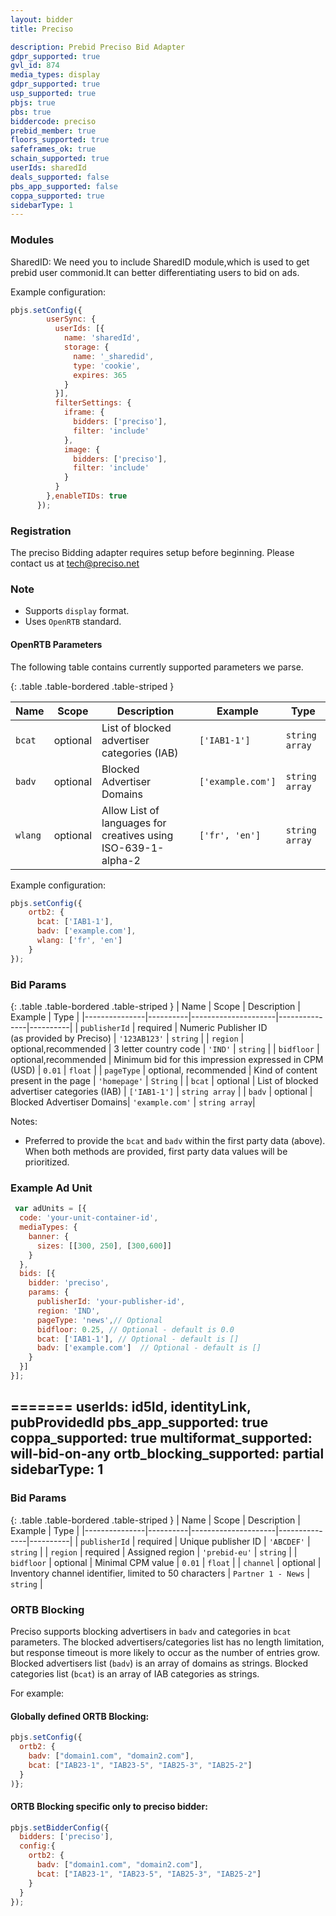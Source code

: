 ```yaml
---
layout: bidder
title: Preciso

description: Prebid Preciso Bid Adapter
gdpr_supported: true
gvl_id: 874
media_types: display
gdpr_supported: true
usp_supported: true
pbjs: true
pbs: true
biddercode: preciso
prebid_member: true
floors_supported: true
safeframes_ok: true
schain_supported: true
userIds: sharedId
deals_supported: false
pbs_app_supported: false
coppa_supported: true
sidebarType: 1
---
```


### Modules

SharedID: We need you to include SharedID module,which is used to get prebid user commonid.It can better differentiating users to bid on ads.

Example configuration:
``````javascript
pbjs.setConfig({
        userSync: {
          userIds: [{
            name: 'sharedId',
            storage: {
              name: '_sharedid',
              type: 'cookie',
              expires: 365
            }
          }],
          filterSettings: {
            iframe: {
              bidders: ['preciso'],
              filter: 'include'
            },
            image: {
              bidders: ['preciso'],
              filter: 'include'
            }
          }
        },enableTIDs: true
      });
``````
### Registration

The preciso Bidding adapter requires setup before beginning. Please contact us at tech@preciso.net

### Note
- Supports `display` format.
- Uses `OpenRTB` standard.

#### OpenRTB Parameters
The following table contains currently supported parameters we parse.

{: .table .table-bordered .table-striped }

| Name               | Scope    | Description                                                   | Example           | Type           |
|--------------------|----------|---------------------------------------------------------------|-------------------|----------------|
| `bcat`             | optional | List of blocked advertiser categories (IAB)                   | `['IAB1-1']`      | `string array` |
| `badv`             | optional | Blocked Advertiser Domains                                    | `['example.com']` | `string array` |
| `wlang`            | optional | Allow List of languages for creatives using ISO-639-1-alpha-2 | `['fr', 'en']`    | `string array` |


Example configuration:
```javascript
pbjs.setConfig({
    ortb2: {
      bcat: ['IAB1-1'],
      badv: ['example.com'],
      wlang: ['fr', 'en']
    }
});
```

### Bid Params

{: .table .table-bordered .table-striped }
| Name          | Scope    | Description         | Example       | Type     |
|---------------|----------|---------------------|---------------|----------|
| `publisherId` | required | Numeric Publisher ID <br>(as provided by Preciso)  | `'123AB123'`    | `string` |
| `region`      | optional,recommended | 3 letter country code     | `'IND'` | `string` |
| `bidfloor`    | optional,recommended | Minimum bid for this impression expressed in CPM (USD)  | `0.01`        | `float`  |
| `pageType`    | optional, recommended  | Kind of content present in the page   | `'homepage'`          | `String`     |
| `bcat`        | optional | List of blocked advertiser categories (IAB)   | `['IAB1-1']`          | `string array`    |
| `badv`        | optional | Blocked Advertiser Domains| `'example.com'`   | `string array`| 

Notes:
- Preferred to provide the `bcat` and `badv` within the first party data (above). When both methods are provided, first party data values will be prioritized.

### Example Ad Unit

``````javascript
 var adUnits = [{
  code: 'your-unit-container-id',
  mediaTypes: {
    banner: {
      sizes: [[300, 250], [300,600]]
    }
  },
  bids: [{
    bidder: 'preciso',
    params: {
      publisherId: 'your-publisher-id',
      region: 'IND',
      pageType: 'news',// Optional
      bidfloor: 0.25, // Optional - default is 0.0
      bcat: ['IAB1-1'], // Optional - default is []
      badv: ['example.com']  // Optional - default is []
    }
  }]
}];
``````
=======
userIds: id5Id, identityLink, pubProvidedId
pbs_app_supported: true
coppa_supported: true
multiformat_supported: will-bid-on-any
ortb_blocking_supported: partial
sidebarType: 1
---


### Bid Params

{: .table .table-bordered .table-striped }
| Name          | Scope    | Description         | Example       | Type     |
|---------------|----------|---------------------|---------------|----------|
| `publisherId` | required | Unique publisher ID | `'ABCDEF'`    | `string` |
| `region`      | required | Assigned region     | `'prebid-eu'` | `string` |
| `bidfloor`    | optional | Minimal CPM value   | `0.01`        | `float`  |
| `channel`     | optional | Inventory channel identifier, limited to 50 characters  | `Partner 1 - News`        | `string`  |


### ORTB Blocking
Preciso supports blocking advertisers in `badv` and categories in `bcat` parameters.
The blocked advertisers/categories list has no length limitation, but response timeout is more likely to occur as the number of entries grow.
Blocked advertisers list (`badv`) is an array of domains as strings.
Blocked categories list (`bcat`) is an array of IAB categories as strings.

For example:
#### Globally defined ORTB Blocking:
```javascript
pbjs.setConfig({
  ortb2: {
    badv: ["domain1.com", "domain2.com"],
    bcat: ["IAB23-1", "IAB23-5", "IAB25-3", "IAB25-2"]
  }
)};
```
#### ORTB Blocking specific only to preciso bidder:
```javascript
pbjs.setBidderConfig({
  bidders: ['preciso'],
  config:{
    ortb2: {
      badv: ["domain1.com", "domain2.com"],
      bcat: ["IAB23-1", "IAB23-5", "IAB25-3", "IAB25-2"]
    }
  }
});
```
